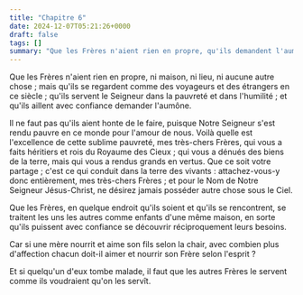 ```yaml
---
title: "Chapitre 6"
date: 2024-12-07T05:21:26+0000
draft: false
tags: []
summary: "Que les Frères n'aient rien en propre, qu'ils demandent l'aumône, et qu'ils aient soin des Frères malades."
---
```


Que les Frères n'aient rien en propre, ni maison, ni lieu, ni aucune autre chose ; mais qu'ils se regardent comme des voyageurs et des étrangers en ce siècle ; qu'ils servent le Seigneur dans la pauvreté et dans l'humilité ; et qu'ils aillent avec confiance demander l'aumône.

Il ne faut pas qu'ils aient honte de le faire, puisque Notre Seigneur s'est rendu pauvre en ce monde pour l'amour de nous. Voilà quelle est l'excellence de cette sublime pauvreté, mes très-chers Frères, qui vous a faits héritiers et rois du Royaume des Cieux ; qui vous a dénués des biens de la terre, mais qui vous a rendus grands en vertus. Que ce soit votre partage ; c'est ce qui conduit dans la terre des vivants : attachez-vous-y donc entièrement, mes très-chers Frères ; et pour le Nom de Notre Seigneur Jésus-Christ, ne désirez jamais posséder autre chose sous le Ciel.

Que les Frères, en quelque endroit qu'ils soient et qu'ils se rencontrent, se traitent les uns les autres comme enfants d'une même maison, en sorte qu'ils puissent avec confiance se découvrir réciproquement leurs besoins.

Car si une mère nourrit et aime son fils selon la chair, avec combien plus d'affection chacun doit-il aimer et nourrir son Frère selon l'esprit ?

Et si quelqu'un d'eux tombe malade, il faut que les autres Frères le servent comme ils voudraient qu'on les servît.
